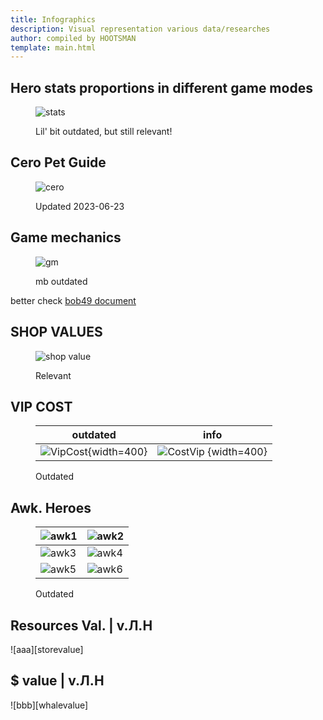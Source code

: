 ```yaml
---
title: Infographics
description: Visual representation various data/researches
author: compiled by HOOTSMAN
template: main.html
---
```


## Hero stats proportions in different game modes

<figure markdown>

![stats][1]

<figcaption>Lil' bit outdated, but still relevant!</figcaption>
</figure>

## Cero Pet Guide

<figure markdown>

![cero][3]

<figcaption>Updated 2023-06-23</figcaption>
</figure>

## Game mechanics

<figure markdown>

![gm][2]

<figcaption>
mb outdated
</figcaption>
</figure>

better check [bob49 document](links.md#-game-knowledge-)

## SHOP VALUES

<figure markdown>

![shop value][4]

<figcaption>Relevant</figcaption>
</figure>

## VIP COST

<figure markdown>

| outdated                 | info                      |
|--------------------------|---------------------------|
| ![VipCost][6]{width=400} | ![CostVip][5] {width=400} |

<figcaption>Outdated</figcaption>
</figure>

## Awk. Heroes

<figure markdown>

| ![awk1][awk1] | ![awk2][awk2] |
|---------------|---------------|
| ![awk3][awk3] | ![awk4][awk4] |
| ![awk5][awk5] | ![awk6][awk6] |

<figcaption>Outdated</figcaption>
</figure>

## Resources Val. | v.Л.Н

![aaa][storevalue]

## $ value | v.Л.Н

![bbb][whalevalue]

[1]: https://cdn.discordapp.com/attachments/976976670345035796/1126464488749682819/1.jpg
[2]: https://cdn.discordapp.com/attachments/976976670345035796/1126463949114708009/image.png
[3]: https://cdn.discordapp.com/attachments/1000585139857915984/1120774910969643068/2023-06-20_-_Pet_Guide.png
[4]: https://cdn.discordapp.com/attachments/976976670345035796/1126464976866001018/3.jpg
[5]: https://cdn.discordapp.com/attachments/976976670345035796/1126465339807514654/5.webp
[6]: https://cdn.discordapp.com/attachments/976976670345035796/1126465643592560740/4.jpg
[awk1]: https://cdn.discordapp.com/attachments/976976670345035796/1126466252286726213/6.webp
[awk2]: https://cdn.discordapp.com/attachments/976976670345035796/1126466252655820820/7.webp
[awk3]: https://cdn.discordapp.com/attachments/976976670345035796/1126466253113012235/8.webp
[awk4]: https://cdn.discordapp.com/attachments/976976670345035796/1126466253477908491/9.webp
[awk5]: https://cdn.discordapp.com/attachments/976976670345035796/1126466253876363354/10.webp
[awk6]: https://cdn.discordapp.com/attachments/976976670345035796/1126466254589407314/11.webp
